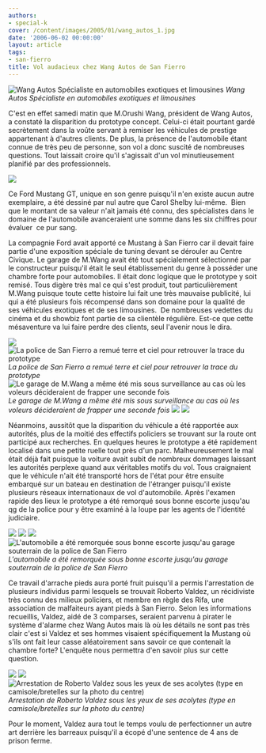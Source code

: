 ```yaml
---
authors:
- special-k
cover: /content/images/2005/01/wang_autos_1.jpg
date: '2006-06-02 00:00:00'
layout: article
tags:
- san-fierro
title: Vol audacieux chez Wang Autos de San Fierro
---
```



![Wang Autos Spécialiste en automobiles exotiques et limousines](/content/images/2005/01/wang_autos_1.jpg)
_Wang Autos Spécialiste en automobiles exotiques et limousines_

C'est en effet samedi matin que M.Orushi Wang, président de Wang Autos, a constaté la disparition du prototype concept. Celui-ci était pourtant gardé secrètement dans la voûte servant à remiser les véhicules de prestige appartenant à d'autres clients. De plus, la présence de l'automobile étant connue de très peu de personne, son vol a donc suscité de nombreuses questions. Tout laissait croire qu'il s'agissait d'un vol minutieusement planifié par des professionnels.

![](/content/images/2005/01/Wang_Autos_Prototype.jpg)

Ce Ford Mustang GT, unique en son genre puisqu'il n'en existe aucun autre exemplaire, a été dessiné par nul autre que Carol Shelby lui-même.&nbsp; Bien que le montant de sa valeur n'ait jamais été connu, des spécialistes dans le domaine de l'automobile avanceraient une somme dans les six chiffres pour évaluer&nbsp; ce pur sang.

La compagnie Ford avait apporté ce Mustang à San Fierro car il devait faire partie d'une exposition spéciale de tuning devant se dérouler au Centre Civique. Le garage de M.Wang avait été tout spécialement sélectionné par le constructeur puisqu'il était le seul établissement du genre à posséder une chambre forte pour automobiles. Il était donc logique que le prototype y soit remisé. Tous digère très mal ce qui s'est produit, tout particulièrement M.Wang puisque toute cette histoire lui fait une très mauvaise publicité, lui qui a été plusieurs fois récompensé dans son domaine pour la qualité de ses véhicules exotiques et de ses limousines.&nbsp; De nombreuses vedettes du cinéma et du showbiz font partie de sa clientèle régulière. Est-ce que cette mésaventure va lui faire perdre des clients, seul l'avenir nous le dira.

![](/content/images/2005/01/wang_autos_5.jpg)
![La police de San Fierro a remué terre et ciel pour retrouver la trace du prototype](/content/images/2005/01/wang_autos_6.jpg)
_La police de San Fierro a remué terre et ciel pour retrouver la trace du prototype_[](/content/images/2005/01/wang_autos_7.jpg)
![Le garage de M.Wang a même été mis sous surveillance au cas où les voleurs décideraient de frapper une seconde fois](/content/images/2005/01/wang_autos_8.jpg)
_Le garage de M.Wang a même été mis sous surveillance au cas où les voleurs décideraient de frapper une seconde fois_[](/content/images/2005/01/wang_autos_10.jpg)
![](/content/images/2005/01/wang_autos_11.jpg)
![](/content/images/2005/01/wang_autos_9.jpg)

Néanmoins, aussitôt que la disparition du véhicule a été rapportée aux autorités, plus de la moitié des effectifs policiers se trouvant sur la route ont participé aux recherches. En quelques heures le prototype a été rapidement localisé dans une petite ruelle tout près d'un parc. Malheureusement le mal était déjà fait puisque la voiture avait subit de nombreux dommages laissant les autorités perplexe quand aux véritables motifs du vol. Tous craignaient que le véhicule n'ait été transporté hors de l'état pour être ensuite embarqué sur un bateau en destination de l'étranger puisqu'il existe plusieurs réseaux internationaux de vol d'automobile. Après l'examen rapide des lieux le prototype a été remorqué sous bonne escorte jusqu'au qg de la police pour y être examiné à la loupe par les agents de l'identité judiciaire.

![](/content/images/2005/01/wang_autos_18.jpg)
![](/content/images/2005/01/wang_autos_20.jpg)
![](/content/images/2005/01/wang_autos_13.jpg)
![L'automobile a été remorquée sous bonne escorte jusqu'au garage souterrain de la police de San Fierro](/content/images/2005/01/wang_autos_14.jpg)
_L'automobile a été remorquée sous bonne escorte jusqu'au garage souterrain de la police de San Fierro_

Ce travail d'arrache pieds aura porté fruit puisqu'il a permis l'arrestation de plusieurs individus parmi lesquels se trouvait Roberto Valdez, un récidiviste très connu des milieux policiers, et membre en règle des Rifa, une association de malfaiteurs ayant pieds à San Fierro. Selon les informations recueillis, Valdez, aidé de 3 comparses, seraient parvenu à pirater le système d'alarme chez Wang Autos mais là où les détails ne sont pas très clair c'est si Valdez et ses hommes visaient spécifiquement la Mustang où s'ils ont fait leur casse aléatoirement sans savoir ce que contenait la chambre forte? L'enquête nous permettra d'en savoir plus sur cette question.

![](/content/images/2005/01/wang_autos_15.jpg)
![](/content/images/2005/01/wang_autos_16.jpg)
![Arrestation de Roberto Valdez sous les yeux de ses acolytes (type en camisole/bretelles sur la photo du centre)](/content/images/2005/01/wang_autos_17.jpg)
_Arrestation de Roberto Valdez sous les yeux de ses acolytes (type en camisole/bretelles sur la photo du centre)_

Pour le moment, Valdez aura tout le temps voulu de perfectionner un autre art derrière les barreaux puisqu'il a écopé d'une sentence de 4 ans de prison ferme.